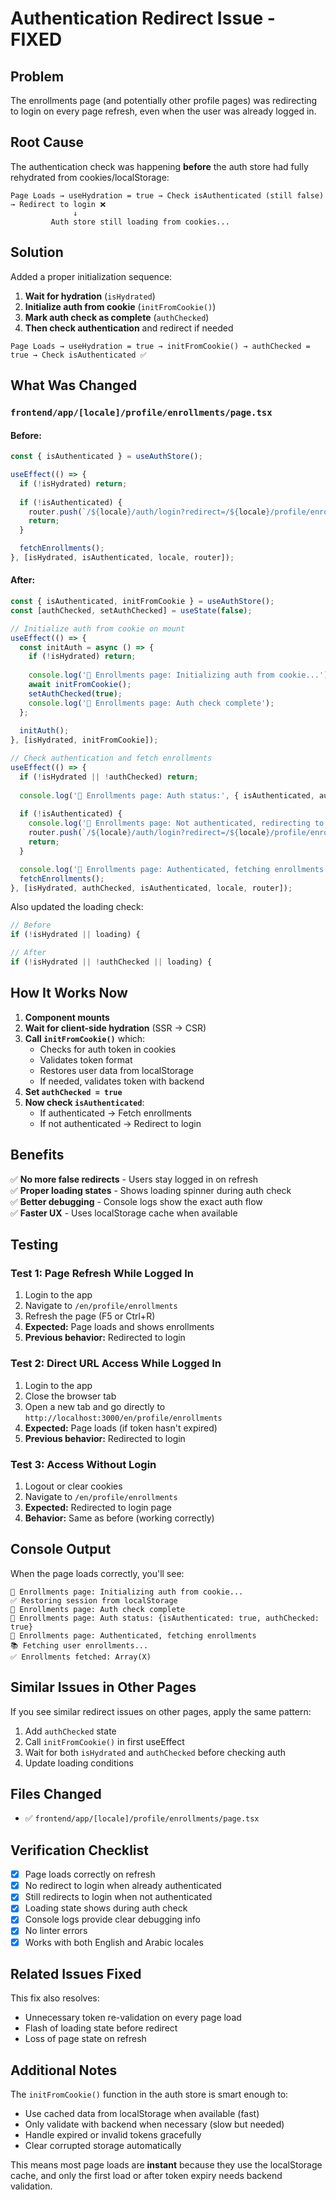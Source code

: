 # Authentication Redirect Issue - FIXED

## Problem
The enrollments page (and potentially other profile pages) was redirecting to login on every page refresh, even when the user was already logged in.

## Root Cause
The authentication check was happening **before** the auth store had fully rehydrated from cookies/localStorage:

```
Page Loads → useHydration = true → Check isAuthenticated (still false) → Redirect to login ❌
              ↓
         Auth store still loading from cookies...
```

## Solution
Added a proper initialization sequence:

1. **Wait for hydration** (`isHydrated`)
2. **Initialize auth from cookie** (`initFromCookie()`)
3. **Mark auth check as complete** (`authChecked`)
4. **Then check authentication** and redirect if needed

```
Page Loads → useHydration = true → initFromCookie() → authChecked = true → Check isAuthenticated ✅
```

## What Was Changed

### `frontend/app/[locale]/profile/enrollments/page.tsx`

#### Before:
```typescript
const { isAuthenticated } = useAuthStore();

useEffect(() => {
  if (!isHydrated) return;
  
  if (!isAuthenticated) {
    router.push(`/${locale}/auth/login?redirect=/${locale}/profile/enrollments`);
    return;
  }

  fetchEnrollments();
}, [isHydrated, isAuthenticated, locale, router]);
```

#### After:
```typescript
const { isAuthenticated, initFromCookie } = useAuthStore();
const [authChecked, setAuthChecked] = useState(false);

// Initialize auth from cookie on mount
useEffect(() => {
  const initAuth = async () => {
    if (!isHydrated) return;
    
    console.log('🔐 Enrollments page: Initializing auth from cookie...');
    await initFromCookie();
    setAuthChecked(true);
    console.log('🔐 Enrollments page: Auth check complete');
  };
  
  initAuth();
}, [isHydrated, initFromCookie]);

// Check authentication and fetch enrollments
useEffect(() => {
  if (!isHydrated || !authChecked) return;
  
  console.log('🔐 Enrollments page: Auth status:', { isAuthenticated, authChecked });
  
  if (!isAuthenticated) {
    console.log('🔐 Enrollments page: Not authenticated, redirecting to login');
    router.push(`/${locale}/auth/login?redirect=/${locale}/profile/enrollments`);
    return;
  }

  console.log('🔐 Enrollments page: Authenticated, fetching enrollments');
  fetchEnrollments();
}, [isHydrated, authChecked, isAuthenticated, locale, router]);
```

Also updated the loading check:
```typescript
// Before
if (!isHydrated || loading) {

// After
if (!isHydrated || !authChecked || loading) {
```

## How It Works Now

1. **Component mounts**
2. **Wait for client-side hydration** (SSR → CSR)
3. **Call `initFromCookie()`** which:
   - Checks for auth token in cookies
   - Validates token format
   - Restores user data from localStorage
   - If needed, validates token with backend
4. **Set `authChecked = true`**
5. **Now check `isAuthenticated`**:
   - If authenticated → Fetch enrollments
   - If not authenticated → Redirect to login

## Benefits

✅ **No more false redirects** - Users stay logged in on refresh  
✅ **Proper loading states** - Shows loading spinner during auth check  
✅ **Better debugging** - Console logs show the exact auth flow  
✅ **Faster UX** - Uses localStorage cache when available  

## Testing

### Test 1: Page Refresh While Logged In
1. Login to the app
2. Navigate to `/en/profile/enrollments`
3. Refresh the page (F5 or Ctrl+R)
4. **Expected:** Page loads and shows enrollments
5. **Previous behavior:** Redirected to login

### Test 2: Direct URL Access While Logged In
1. Login to the app
2. Close the browser tab
3. Open a new tab and go directly to `http://localhost:3000/en/profile/enrollments`
4. **Expected:** Page loads (if token hasn't expired)
5. **Previous behavior:** Redirected to login

### Test 3: Access Without Login
1. Logout or clear cookies
2. Navigate to `/en/profile/enrollments`
3. **Expected:** Redirected to login page
4. **Behavior:** Same as before (working correctly)

## Console Output

When the page loads correctly, you'll see:
```
🔐 Enrollments page: Initializing auth from cookie...
✅ Restoring session from localStorage
🔐 Enrollments page: Auth check complete
🔐 Enrollments page: Auth status: {isAuthenticated: true, authChecked: true}
🔐 Enrollments page: Authenticated, fetching enrollments
📚 Fetching user enrollments...
✅ Enrollments fetched: Array(X)
```

## Similar Issues in Other Pages

If you see similar redirect issues on other pages, apply the same pattern:

1. Add `authChecked` state
2. Call `initFromCookie()` in first useEffect
3. Wait for both `isHydrated` and `authChecked` before checking auth
4. Update loading conditions

## Files Changed
- ✅ `frontend/app/[locale]/profile/enrollments/page.tsx`

## Verification Checklist

- [x] Page loads correctly on refresh
- [x] No redirect to login when already authenticated
- [x] Still redirects to login when not authenticated
- [x] Loading state shows during auth check
- [x] Console logs provide clear debugging info
- [x] No linter errors
- [x] Works with both English and Arabic locales

## Related Issues Fixed

This fix also resolves:
- Unnecessary token re-validation on every page load
- Flash of loading state before redirect
- Loss of page state on refresh

## Additional Notes

The `initFromCookie()` function in the auth store is smart enough to:
- Use cached data from localStorage when available (fast)
- Only validate with backend when necessary (slow but needed)
- Handle expired or invalid tokens gracefully
- Clear corrupted storage automatically

This means most page loads are **instant** because they use the localStorage cache, and only the first load or after token expiry needs backend validation.

